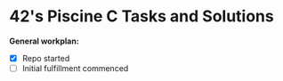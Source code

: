 # 42's Piscine C Tasks and Solutions

**General workplan:**
- [x] Repo started
- [ ] Initial fulfillment commenced
